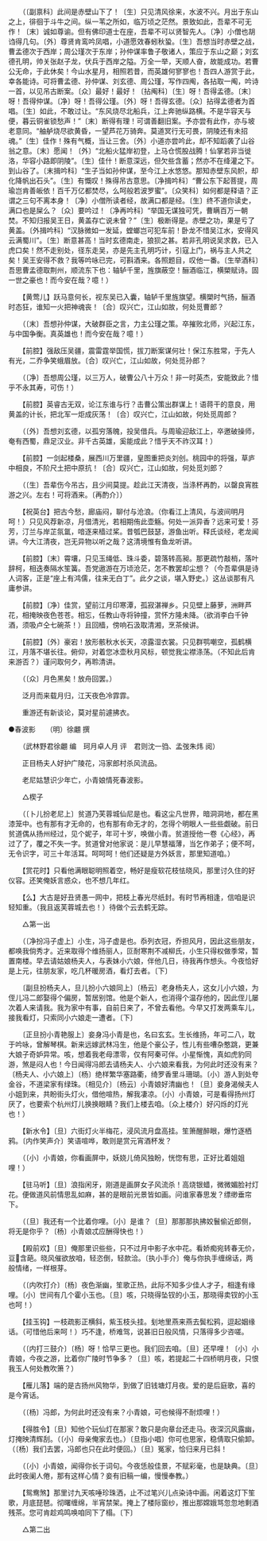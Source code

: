 <!-- { "loadSidebar": true } -->
　　（〔副禀科〕此间是赤壁山下了！〔生〕只见清风徐来，水波不兴。月出于东山之上，徘徊于斗牛之间。纵一苇之所如，临万顷之茫然。景致如此，吾辈不可无作！〔末〕诚如尊谕。但有佛印道士在座，吾辈不可以贤智先人。〔净〕小僧也胡诌得几句。〔外〕尊贤肯鸾吟凤唱，小道愿效春蚓秋蛩。〔生〕吾想当时赤壁之战，曹孟德次于西岸；周公瑾次于东岸；孙仲谋率鲁子敬诸人，策应于东山之巅；刘玄德孔明，帅关张赵子龙，伏兵于西岸之隘。万全一举，天顺人奋，故能成功。若曹公无命，于此休矣！今山水星月，相照若昔，而英雄何寥寥也！吾四人游赏于此，幸各能诗。可将曹孟德、孙仲谋、刘玄德、周公瑾，写作四阄，各拈取一阄，吟诗一首，以见吊古断案。〔众〕最好！最好！〔拈阄科〕〔生〕呀！吾得孟德。〔末〕呀！吾得仲谋。〔净〕呀！吾得公瑾。〔外〕呀！吾得玄德。〔众〕拈得孟德者为首唱。〔生〕如此，不敢过让。“东风烧尽北船兵，江上奔驰纵路横。不是华容天与便，暮云铜雀锁愁声！”〔末〕断得有理！可谓善翻旧案。予亦尝有此作，亦与坡老意同。“舳舻烧尽欲黄昏，一望芦花万骑奔。莫道冥行无可畏，阴陵还有未招魂。”〔生〕佳作！殊有气概，当让三舍。〔外〕小道亦尝吟此，却不知蹈袭了山谷翁之意。〔末〕愿闻！〔外〕“北船火猛岸初登，上马仓慌股战腾！仙掌若非当徙洛，华容小路即阴陵”。〔生〕佳什！断意深远，但欠些含蓄；然亦不在绛灌之下。到山谷了。〔末揖吟科〕“生子当如孙仲谋，至今江上水悠悠。那知赤壁东风帜，却化降帆出石头”。〔生〕有慨叹！殊得吊古意思。〔净揖吟科〕“曹公东下起菩提，周瑜岂肯善皈依！百千万亿都焚尽，么呵般若波罗蜜”。〔众笑科〕如何都是释语？正谓之三句不离本身！〔净〕小僧所读者经，故满口都是经。〔生〕终不道你读史，满口也是屎么？〔众〕要吟过！〔净再吟科〕“举国无谋独可凭，曹瞒百万一朝焚。不知归报吴王日，黄盖存亡说未曾？”〔生〕极断得是。赤壁之功，果是亏了黄盖。〔外揖吟科〕“汉脉微如一发延，螳螂岂可犯车前！卧龙不惜吴江水，安得风云满蜀川”。〔生〕断意甚高！当时玄德南走，狼狈之甚。若非孔明说吴求救，已入虎口矣！然不走别处，径东走吴，亦是先主孔明巧计，引寇上门，祸与主人共之矣！吴王安得不救？我等吟咏已完，可斟酒来。各照题目，叹他一番。〔生举酒科〕吾思曹孟德取荆州，顺流东下也：轴轳千里，旌旗蔽空！酾酒临江，横槊赋诗。固一世之豪也！而今安在哉？噫！） 

　　【黄莺儿】跃马意何长，视东吴已入囊，轴轳千里旌旗望。横槊时气扬，酾酒时态狂，谁知一火把神魂丧！〔合〕叹兴亡，江山如故，何处觅曹郎？ 

　　（〔末〕吾想孙仲谋，大破群臣之言，力主公瑾之策。卒摧败北师，兴起江东，与中国争衡。真英雄也！而今安在哉？噫！） 

　　【前腔】强敌压吴疆，震雷霆举国慌，拔刀断案谋何壮！保江东胜常，于先人有光，二乔争笑蛾眉放。〔合〕叹兴亡，江山如故，何处觅孙郎？ 

　　（〔净〕吾想周公瑾，以三万人，破曹公八十万众！非一时英杰，安能致此？惜乎不永其寿，可伤！） 

　　【前腔】英睿古无双，论江东谁与行？击曹公策出群谋上！语蒋干的意良，用黄盖的计长，把北军一炬成灰荡！〔合〕叹兴亡，江山如故，何处觅周郎？ 

　　（〔外〕吾想刘玄德，以孤穷落魄，投吴借兵。与周瑜迎敌江上，卒邀破操师，奄有西蜀，鼎足汉业。非千古英雄，奚能成此？惜乎天不祚汉耳！） 

　　【前腔】一剑起楼桑，展西川万里疆，皇图重把炎刘创。桃园中的将强，草庐中相良，不阶尺土把中原抗！〔合〕叹兴亡，江山如故，何处觅刘郎？ 

　　（〔生〕吾辈伤今吊古，且少间莫提。趁此江天清夜，当涤杯再酌，以罄良宵胜游之兴。左右！可将酒来。〔再酌介〕） 

　　【祝英台】把古今愁，廊庙闷，聊付与沧浪。（你看江上清风，与波间明月呵！）只见风荐新凉，月借清光，若相期侑此壶觞。何处一派异香？远来可爱！芬芳，汀兰与岸芷氛氲，喑逐来樯过桨。昔瓠巴鼓瑟，游鱼出听。释氏谈经，老龙闻讲。今大江清夜，岂无异物以听之哉？这清境惟有鱼龙听讲。 

　　【前腔】〔末〕霄壤，只见玉绳低、珠斗委，碧落转高昶。那更疏竹敲梢，落叶辞柯，相迭奏隔水笙簧。吾党遨游在万顷沧茫，怎不教罢却尘想？（今吾辈俱是诗人词客，正是“座上有鸿儒，往来无白丁”。此夕之谈，堪入野史。）这丛谈那有凡庸参讲。 

　　【前腔】〔净〕佳赏，望前江月印寒潭，孤寂湛禅乡。只见壁上藤萝，洲畔芦花，相掩映夜色苍苍。相忘，任教山寺将钟撞，赏怀方隆未降。（欲消李白千钟酒，须吸卢仝七碗茶！）且回樯，傍响石汲取清湘，烹茶候讲。 

　　【前腔】〔外〕豪宕！放形骸秋水长天，凉露湿衣裳。只见群鹗嘲空，孤鹤横江，月落不堪长往。俯仰，对着您冰壶秋月风标，顿觉我尘襟涤荡。（不知此后肯来游否？）谨问取何夕，再聆清讲。 

　　（〔众〕月色黑矣！放舟回罢。） 

　　泛月而来载月归，江天夜色冷霏霏。 

　　重游还有新谈论，莫对星前遽拂衣。

●春波影　　（明）徐翽 撰 

　　（武林野君徐翽 编　珂月卓人月 评　君则沈一驺、孟弢朱炜 阅） 

　　正目杨夫人好护广陵花，冯家郎村杀风流品。 

　　老尼姑慧识少年亡，小青娘情死春波影。 

　　△楔子 

　　（〔卜儿扮老尼上〕贫道乃芙蓉城仙尼是也。看这尘凡世界，暗洞洞地，都在黑漆笼中。也有那有才无命的，也有那有命无才的，怎得个明眼人一些些觑破。前日贫道偶从扬州经过，见个妮子，年可十岁，唤做小青。贫道授他一卷《心经》，再过了了，覆之不失一字。贫道曾对他家说：是儿早慧福薄，当乞作弟子；便不呵，无令识字，可三十年活耳。呵呵呵！他们还疑是方外妖言，那里知道咱。） 

　　【赏花时】只看他满眼聪明照着空，畅好是瘦软花枝怯晓风，那里讨久住的好仪容。还笑俺妖言惑众，也不想几年红。 

　　【么】大古是好丑贤愚一网中，把枝上春光尽纸封。有时节再相逢，信咱是识轻知重。（我且返芙蓉城去也！）待做个云去鹤无踪。 

　　△第一出 

　　（〔净扮冯子虚上〕小生，冯子虚是也。忝列衣冠，乔担风月，因此这些朋友，都唤我倘秀才。近来取得个维扬丽人，叵耐寒荆不减柳氏，小生只得权做季常，暂置南楼。早去请姑娘杨夫人，与表妹小六娘，伴他几日，待我再作想头。今夜恰好是上元，往朋友家，吃几杯暖房酒，看灯去者。〔下〕 

　　〔副旦扮杨夫人，旦儿扮小六娘同上〕〔杨云〕老身杨夫人，这女儿小六娘，为侄儿冯二郎娶得个偏房，暂居别馆。他是个新人，也消得个温存他的，因此侄儿屡次着人来请我。我为家中有事，自前日来了，不曾去看他。今早又打发两乘车儿，接我看灯，只索同小六娘走一遭者。〔下〕 

　　〔正旦扮小青艳服上〕妾身冯小青是也，名曰玄玄。生长维扬，年可二八，耽于吟咏，曾解琴棋。新来远嫁武林冯生，他是个豪公子，性儿有些嘈杂憨跳，更兼大娘子奇妒异常。咳，想着我老母漂零，仅有阿秦可伴。小星惭愧，真如虎豹同游，煞是闷人也！今日闻得冯郎去请杨夫人、小六娘来看我，为何此时还没有来？〔杨夫人、小六娘上〕〔杨〕绝样繁华塞路衢，绮罗香里斗珊瑚。〔小〕游人到处夸金谷，不道梁家有绿珠。〔相见介〕〔杨云〕小青娘好清幽也！〔旦〕妾身渴候夫人小姐到来，共盼街头灯火，借他喧热，解我凄凉。〔小〕小青娘，可是看得扬州灯厌了，也要索个杭州灯儿换换眼睛？我们上楼去咱。〔众上楼介〕好闪烁的灯光也！） 

　　【新水令】〔旦〕六街灯火半梅花，浸风流月盘高挂。笙箫醒醉眼，爆竹逐栖鸦。〔内作笑声介〕笑语喧哗，敢则是赏元宵酒杯发？ 

　　（〔小〕小青娘，你看画屏中，妖娆儿倚风独盼，恍惚有思，正好比着姐姐哩！） 

　　【驻马听】〔旦〕浪指闲牙，刚道是画屏女子风流杀！高烧银蜡，微微媚脸衬灯花。便做道风前情思乱如麻，甚的是眼前光景皆如画。问谁家春思发？缥缈垂帘下。 

　　（〔旦〕我还有一个比着你哩。〔小〕是谁？〔旦〕那那那执拂姣鬟偷近郎侧，将无是你乎？〔杨〕小青娘忒应酬得快也！） 

　　【殿前欢】〔旦〕俺那里识些些，只不过月中影子水中花。看娇痴宛转春无价，豆含葩。晓风催欲放咱，轻恣倒，轻款洽。〔执小手介〕俺与你执手缠绵话，两般情绪，一样根芽。 

　　（〔内吹打介〕〔杨〕夜色渐幽，笙歌正热，此际不知多少佳人才子，相逢有缘哩。〔小〕世间有几个霍小玉也。〔旦〕咳，只晓得坠钗的小玉，那晓得卖钗的小玉也呵！） 

　　【挂玉钩】一枝疏影正横斜，紫玉枝头挂。刬地里燕来燕去鬓松鸦，逗起姻缘话。（可惜他后来呵！）巧不逢，桥难驾，说甚旧日般风情，只落得多少咨嗟。 

　　（〔内打三鼓介〕〔杨〕呀！恰早三更也。我们回去咱。〔旦〕还早哩！〔小〕小青娘，今夜之游，比着你广陵时节争多？〔旦〕咳，若提起二十四桥明月夜，只恨我玉人何处教吹箫？） 

　　【雁儿落】端的是古扬州风物华，到做了旧钱塘灯月夜。爱的是后庭歌，喜的是今宵话。 

　　（〔杨〕冯郎，为何此时还没有来？小青娘，可也候得不耐烦哩！） 

　　【得胜令】〔旦〕知他个玩仙灯在那家？敢只是向章台还走马。夜深沉风露幽，灯掩映清辉刮。（〔小〕母亲俺家去也。）〔旦指小唱〕你可也思家，稳倩取只偷卸。（〔杨〕我们去罢，冯郎也只在此时便回。）〔旦〕冤家，恰归来月已斜！ 

　　（〔小〕小青娘，闻得你长于词句。今夜恁般佳景，不赋彩毫，也是缺典。〔旦〕此时夜阑人倦，那有这样心情？妾有旧稿一编，慢慢奉教。） 

　　【鸳鸯煞】那里讨九天咳唾珍珠洒，止不过笔兴儿点染诗中画。闲着这灯下笙歌，月底琵琶。彻曙缠绵，半宵禁架。掩上了楼际窗纱，推出那嫦娥骂忽忽地剩酒残茶。您可肯趁鸡鸣唤咱同下了榻。〔下〕 

　　△第二出 

